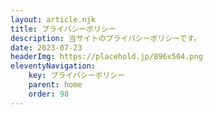 ```yaml
---
layout: article.njk
title: プライバシーポリシー
description: 当サイトのプライバシーポリシーです。
date: 2023-07-23
headerImg: https://placehold.jp/896x504.png
eleventyNavigation:
    key: プライバシーポリシー
    parent: home
    order: 98
---
```

